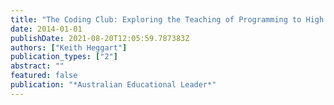 ```yaml
---
title: "The Coding Club: Exploring the Teaching of Programming to High School Students"
date: 2014-01-01
publishDate: 2021-08-20T12:05:59.787383Z
authors: ["Keith Heggart"]
publication_types: ["2"]
abstract: ""
featured: false
publication: "*Australian Educational Leader*"
---
```


